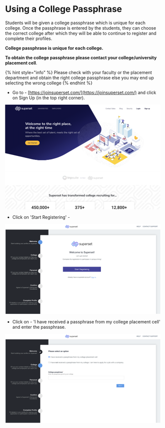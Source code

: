 # Using a College Passphrase

Students will be given a college passphrase which is unique for each college. Once the passphrase is entered by the students, they can choose the correct college after which they will be able to continue to register and complete their profiles. 

**College passphrase is unique for each college.**

**To obtain the college passphrase please contact your college/university placement cell**. 

{% hint style="info" %}
Please check with your faculty or the placement department and obtain the right college passphrase else you may end up selecting the wrong college
{% endhint %}

* Go to - [https://joinsuperset.com/](https://joinsuperset.com/) and click on Sign Up \(in the top right corner\).

![](../../.gitbook/assets/image%20%2853%29.png)

* Click on 'Start Registering' - 

![](../../.gitbook/assets/image%20%2847%29.png)

* Click on - 'I have received a passphrase from my college placement cell' and enter the passphrase.

![](../../.gitbook/assets/image%20%2851%29.png)



